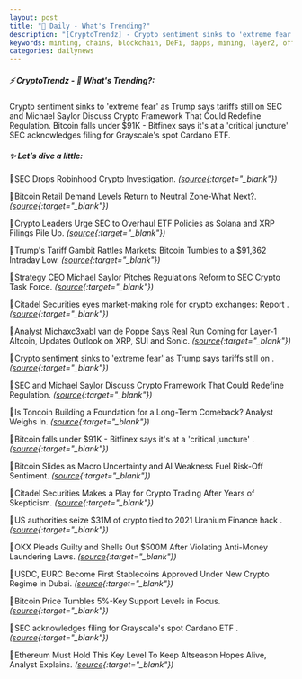 ```yaml
---
layout: post
title: "🌅 Daily - What's Trending?"
description: "[CryptoTrendz] - Crypto sentiment sinks to 'extreme fear' as Trump says tariffs still on SEC and Michael Saylor Discuss Crypto Framework That Could Redefine Regulation. Bitcoin falls under $91K - Bitfinex says it's at a 'critical juncture' SEC acknowledges filing for Grayscale's spot Cardano ETF."
keywords: minting, chains, blockchain, DeFi, dapps, mining, layer2, offchain, eth, airdrop
categories: dailynews
---
```


##### ⚡ CryptoTrendz - 📌 *What's Trending?:*

Crypto sentiment sinks to 'extreme fear' as Trump says tariffs still on SEC and Michael Saylor Discuss Crypto Framework That Could Redefine Regulation. Bitcoin falls under $91K - Bitfinex says it's at a 'critical juncture' SEC acknowledges filing for Grayscale's spot Cardano ETF.

##### ✨ *Let’s dive a little:*


🔹SEC Drops Robinhood Crypto Investigation. *([source](https://s.avyag.com/clh7){:target="_blank"})*

🔹Bitcoin Retail Demand Levels Return to Neutral Zone-What Next?. *([source](https://s.avyag.com/vgbj){:target="_blank"})*

🔹Crypto Leaders Urge SEC to Overhaul ETF Policies as Solana and XRP Filings Pile Up. *([source](https://s.avyag.com/z1cz){:target="_blank"})*

🔹Trump's Tariff Gambit Rattles Markets: Bitcoin Tumbles to a $91,362 Intraday Low. *([source](https://s.avyag.com/8l13){:target="_blank"})*

🔹Strategy CEO Michael Saylor Pitches Regulations Reform to SEC Crypto Task Force. *([source](https://s.avyag.com/0057){:target="_blank"})*

🔹Citadel Securities eyes market-making role for crypto exchanges: Report . *([source](https://s.avyag.com/02nv){:target="_blank"})*

🔹Analyst Michaxc3xabl van de Poppe Says Real Run Coming for Layer-1 Altcoin, Updates Outlook on XRP, SUI and Sonic. *([source](https://s.avyag.com/zdsv){:target="_blank"})*

🔹Crypto sentiment sinks to 'extreme fear' as Trump says tariffs still on . *([source](https://s.avyag.com/seti){:target="_blank"})*

🔹SEC and Michael Saylor Discuss Crypto Framework That Could Redefine Regulation. *([source](https://s.avyag.com/3opc){:target="_blank"})*

🔹Is Toncoin Building a Foundation for a Long-Term Comeback? Analyst Weighs In. *([source](https://s.avyag.com/7xc2){:target="_blank"})*

🔹Bitcoin falls under $91K - Bitfinex says it's at a 'critical juncture' . *([source](https://s.avyag.com/58id){:target="_blank"})*

🔹Bitcoin Slides as Macro Uncertainty and AI Weakness Fuel Risk-Off Sentiment. *([source](https://s.avyag.com/b7d8){:target="_blank"})*

🔹Citadel Securities Makes a Play for Crypto Trading After Years of Skepticism. *([source](https://s.avyag.com/q1ou){:target="_blank"})*

🔹US authorities seize $31M of crypto tied to 2021 Uranium Finance hack . *([source](https://s.avyag.com/ruhj){:target="_blank"})*

🔹OKX Pleads Guilty and Shells Out $500M After Violating Anti-Money Laundering Laws. *([source](https://s.avyag.com/hgd0){:target="_blank"})*

🔹USDC, EURC Become First Stablecoins Approved Under New Crypto Regime in Dubai. *([source](https://s.avyag.com/q5yr){:target="_blank"})*

🔹Bitcoin Price Tumbles 5%-Key Support Levels in Focus. *([source](https://s.avyag.com/qbfd){:target="_blank"})*

🔹SEC acknowledges filing for Grayscale's spot Cardano ETF . *([source](https://s.avyag.com/3ps4){:target="_blank"})*

🔹Ethereum Must Hold This Key Level To Keep Altseason Hopes Alive, Analyst Explains. *([source](https://s.avyag.com/i9ij){:target="_blank"})*
